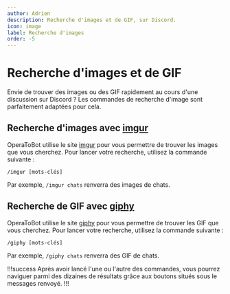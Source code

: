 ```yaml
---
author: Adrien
description: Recherche d'images et de GIF, sur Discord.
icon: image
label: Recherche d'images
order: -5
---
```


# Recherche d'images et de GIF
Envie de trouver des images ou des GIF rapidement au cours d'une discussion sur Discord ? Les commandes de recherche d'image sont parfaitement adaptées pour cela.

## Recherche d'images avec [imgur](https://imgur.com)
OperaToBot utilise le site [imgur](https://imgur.com) pour vous permettre de trouver les images que vous cherchez. 
Pour lancer votre recherche, utilisez la commande suivante :
```
/imgur [mots-clés]
```
Par exemple, `/imgur chats` renverra des images de chats.

## Recherche de GIF avec [giphy](https://giphy.com)
OperaToBot utilise le site [giphy](https://giphy.com) pour vous permettre de trouver les GIF que vous cherchez. 
Pour lancer votre recherche, utilisez la commande suivante :
```
/giphy [mots-clés]
```
Par exemple, `/giphy chats` renverra des GIF de chats.


!!!success
Après avoir lancé l'une ou l'autre des commandes, vous pourrez naviguer parmi des dizaines de résultats grâce aux boutons situés sous le messages renvoyé.
!!!